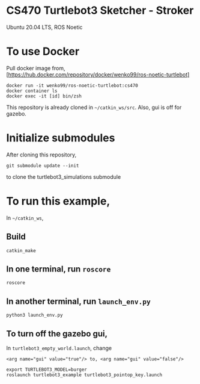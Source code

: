 # CS470 Turtlebot3 Sketcher - Stroker

Ubuntu 20.04 LTS, ROS Noetic

# To use Docker

Pull docker image from, [https://hub.docker.com/repository/docker/wenko99/ros-noetic-turtlebot]

```
docker run -it wenko99/ros-noetic-turtlebot:cs470
docker container ls
docker exec -it [id] bin/zsh
```

This repository is already cloned in `~/catkin_ws/src`. Also, gui is off for gazebo.

# Initialize submodules

After cloning this repository,

```
git submodule update --init
```

to clone the turtlebot3_simulations submodule

# To run this example,

In `~/catkin_ws`,

## Build

```
catkin_make
```

## In one terminal, run `roscore`

```
roscore
```

## In another terminal, run `launch_env.py`

```
python3 launch_env.py
```

## To turn off the gazebo gui,

In `turtlebot3_empty_world.launch`, change

```
<arg name="gui" value="true"/> to, <arg name="gui" value="false"/> 
```

```
export TURTLEBOT3_MODEL=burger
roslaunch turtlebot3_example turtlebot3_pointop_key.launch
```
